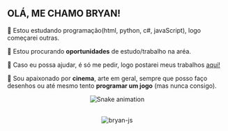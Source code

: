 ## OLÁ, ME CHAMO BRYAN! 

🔮 Estou estudando programação(html, python, c#, javaScript), logo começarei outras.

👯 Estou procurando **oportunidades** de estudo/trabalho na aréa.

💬 Caso eu possa ajudar, é só me pedir, logo postarei meus trabalhos [aqui!](https://github.com/BloiseB?tab=repositories) 

🧭 Sou apaixonado por **cinema**, arte em geral, sempre que posso faço desenhos ou até mesmo tento **programar um jogo** (mas nunca consigo).

</div>

<div align="center">

  ![Snake animation](https://github.com/danielbped/danielbped/blob/output/github-contribution-grid-snake.svg)

</div>

<div align="center">
<div style="display: incline_block"><br>
<img align="center" alt="bryan-js" height"30" width"40" src"https://cdn.jsdelivr.net/gh/devicons/devicon/icons/arduino/arduino-original-wordmark.svg/">    
</div>

